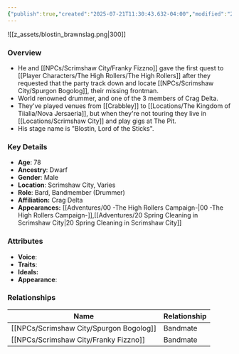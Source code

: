```yaml
---
{"publish":true,"created":"2025-07-21T11:30:43.632-04:00","modified":"2025-07-27T18:11:56.084-04:00","published":"2025-07-27T18:11:56.084-04:00","cssclasses":"","Age":"78","Ancestry":"Dwarf","Gender":"Male","Location":["Scrimshaw City, Varies"],"Role":["Bard, Bandmember (Drummer)"],"Affiliation":["Crag Delta"],"Appearances":["[[00 -The High Rollers Campaign-]]","[[20 Spring Cleaning in Scrimshaw City]]"]}
---
```



![[z_assets/blostin_brawnslag.png|300]]

### Overview
- He and [[NPCs/Scrimshaw City/Franky Fizzno]] gave the first quest to [[Player Characters/The High Rollers/The High Rollers]] after they requested that the party track down and locate [[NPCs/Scrimshaw City/Spurgon Bogolog]], their missing frontman.
- World renowned drummer, and one of the 3 members of Crag Delta.
- They've played venues from [[Crabbley]] to [[Locations/The Kingdom of Tiialia/Nova Jersaeria]], but when they're not touring they live in [[Locations/Scrimshaw City]] and play gigs at The Pit.
- His stage name is "Blostin, Lord of the Sticks".

### Key Details
- **Age**: 78
- **Ancestry**: Dwarf
- **Gender**: Male
- **Location**: Scrimshaw City, Varies
- **Role**: Bard, Bandmember (Drummer)
- **Affiliation:** Crag Delta
- **Appearances:** [[Adventures/00 -The High Rollers Campaign-\|00 -The High Rollers Campaign-]],[[Adventures/20 Spring Cleaning in Scrimshaw City\|20 Spring Cleaning in Scrimshaw City]]

### Attributes
- **Voice**: 
- **Traits**: 
- **Ideals:** 
- **Appearance**: 

### Relationships

| Name                | Relationship |
| ------------------- | ------------ |
| [[NPCs/Scrimshaw City/Spurgon Bogolog]] | Bandmate     |
| [[NPCs/Scrimshaw City/Franky Fizzno]]   | Bandmate     |
